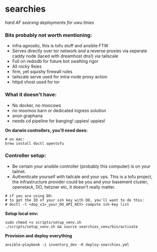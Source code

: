 # searchies
*hard AF searxng deployments for uwu tinies*

### Bits probably not worth mentioning:
- infra agnostic, this is tofu stuff and ansible FTW
- Serves directly over tor network *and* a reverse proxies via seperate caddy node (laced with dreamhost dns!) via tailscale
- Full on redisdb for future bot swatting rigor
- All rocky 9sies
- firm, yet squishy firewall rules
- tailscale serve used for intra-node proxy action
- httpd vhost used for tor


### What it doesn't have:
- No docker, no moocows
- no moomoo barn or dedicated ingress solution
- anon graphana
- needs cd pipeline for banging!  uppies!  uppies!  


**On darwin controllers, you'll need dees:**
```shell
# on mac:
brew install doctl opentofu
```

### Controller setup:
- Be certain your ansible controller (probably this computer) is on your tailnet.
- Authenticate yourself with tailcale and your vps.  This is a tofu project, the infrastructure provider could be you and your basement cluster, openstack, DO, hetzner etc, it doesn't really matter.


```
# if you are using DO:
# to get the ID of your ssh key with DO, you'll want to do this:
# doctl -t <dop_v1>_your_DO_API_KEY> compute ssh-key list
```

**Setup local env:**
```shell
sudo chmod +x scripts/setup_venv.sh
./scripts/setup_venv.sh && source searchies_venv/bin/activate
```

**Provision and deploy everything**
```shell
ansible-playbook -i inventory_dev -K deploy-searchies.yml
```
